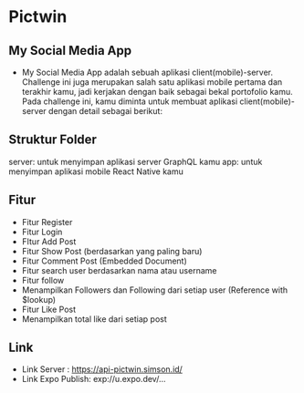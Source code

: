 # Pictwin

## My Social Media App

- My Social Media App adalah sebuah aplikasi client(mobile)-server. Challenge ini juga merupakan salah satu aplikasi mobile pertama dan terakhir kamu, jadi kerjakan dengan baik sebagai bekal portofolio kamu. Pada challenge ini, kamu diminta untuk membuat aplikasi client(mobile)-server dengan detail sebagai berikut:

## Struktur Folder

server: untuk menyimpan aplikasi server GraphQL kamu
app: untuk menyimpan aplikasi mobile React Native kamu

## Fitur

- Fitur Register
- Fitur Login
- FItur Add Post
- Fitur Show Post (berdasarkan yang paling baru)
- Fitur Comment Post (Embedded Document)
- Fitur search user berdasarkan nama atau username
- Fitur follow
- Menampilkan Followers dan Following dari setiap user (Reference with $lookup)
- Fitur Like Post
- Menampilkan total like dari setiap post

## Link

- Link Server : https://api-pictwin.simson.id/
- Link Expo Publish: exp://u.expo.dev/...
